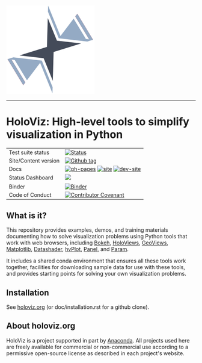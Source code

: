 <img src="https://github.com/holoviz/holoviz/blob/master/doc/_static/holoviz-logo.svg"><br>

-----------------

# HoloViz: High-level tools to simplify visualization in Python

|    |    |
| --- | --- |
| Test suite status | [![Status](https://github.com/holoviz/holoviz/workflows/tests/badge.svg?query=branch%3Amaster)](https://github.com/holoviz/holoviz/actions/workflows/test.yaml?query=branch%3Amaster)
| Site/Content version | [![Github tag](https://img.shields.io/github/tag/holoviz/holoviz.svg?label=tag&colorB=11ccbb)](https://github.com/holoviz/holoviz/tags) |
| Docs | [![gh-pages](https://img.shields.io/github/last-commit/holoviz/holoviz/gh-pages.svg)](https://github.com/holoviz/holoviz/tree/gh-pages) [![site](https://img.shields.io/website-up-down-green-red/http/holoviz.org.svg)](http://holoviz.org) [![dev-site](https://img.shields.io/website-up-down-green-red/https/pyviz-dev.github.io/holoviz.svg?label=dev%20website)](https://pyviz-dev.github.io/holoviz/)  |
| Status Dashboard | [![](https://img.shields.io/website-up-down-green-red/http/status.holoviz.org.svg?label=status-dashboard)](http://status.holoviz.org/) |
| Binder  | [![Binder](https://mybinder.org/badge_logo.svg)](https://mybinder.org/v2/gh/holoviz/holoviz/HEAD?labpath=examples%2Ftutorial%2F00_Setup.ipynb) |
| Code of Conduct | [![Contributor Covenant](https://img.shields.io/badge/Contributor%20Covenant-2.1-4baaaa.svg)](CODE_OF_CONDUCT.md)|


## What is it?

This repository provides examples, demos, and training materials
documenting how to solve visualization problems using Python
tools that work with web browsers, including
[Bokeh](https://bokeh.org),
[HoloViews](https://holoviews.org),
[GeoViews](http://geoviews.org),
[Matplotlib](https://matplotlib.org),
[Datashader](https://datashader.org),
[hvPlot](https://hvplot.holoviz.org),
[Panel](https://panel.holoviz.org), and
[Param](https://param.holoviz.org).

It includes a shared conda environment that ensures all these tools work together,
facilities for downloading sample data for use with these tools, and provides
starting points for solving your own visualization problems.


## Installation

See [holoviz.org](https://holoviz.org/installation.html) (or doc/installation.rst for a github clone).


## About holoviz.org

HoloViz is a project supported in part by [Anaconda](https://anaconda.com).
All projects used here are freely available for commercial or
non-commercial use according to a permissive open-source license as
described in each project's website.
